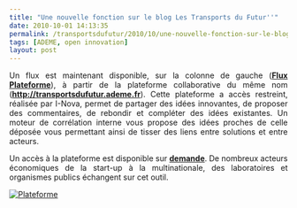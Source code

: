 ```yaml
---
title: "Une nouvelle fonction sur le blog Les Transports du Futur''"
date: 2010-10-01 14:13:35
permalink: /transportsdufutur/2010/10/une-nouvelle-fonction-sur-le-blog-les-transports-du-futur.html
tags: [ADEME, open innovation]
layout: post
---
```


<p style="text-align: justify">Un flux est maintenant disponible, sur la colonne de gauche (<strong><a href="https://gabrielplassat.github.io/transportsdufutur/plateformetdf/" target="_blank">Flux Plateforme</a></strong>), à partir de la plateforme collaborative du même nom (<strong><a href="http://transportsdufutur.ademe.fr">http://transportsdufutur.ademe.fr</a></strong>). Cette plateforme a accès restreint, réalisée par I-Nova, permet de partager des idées innovantes, de proposer des commentaires, de rebondir et compléter des idées existantes. Un moteur de corrélation interne vous propose des idées proches de celle déposée vous permettant ainsi de tisser des liens entre solutions et entre acteurs.</p> <p style="text-align: justify">Un accès à la plateforme est disponible sur <strong><a href="mailto:gabriel.plassat@ademe.fr" target="_blank">demande</a></strong>. De nombreux acteurs économiques de la start-up à la multinationale, des laboratoires et organismes publics échangent sur cet outil.</p> <p><a href="https://gabrielplassat.github.io/transportsdufutur/wp-content/uploads/sites/6/old/6a0120a66d2ad4970b013487e48b99970c-800wi.jpg" rel="lightbox"><img alt="Plateforme" class="asset  asset-image at-xid-6a0120a66d2ad4970b013487e48b99970c" src="/wp-content/uploads/sites/6/old/6a0120a66d2ad4970b013487e48b99970c-500wi.jpg" style="margin-left: auto;margin-right: auto" title="Plateforme" /></a> <br /> </p>
